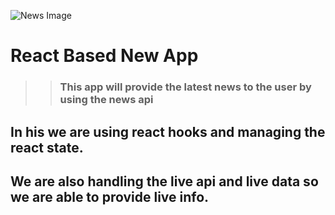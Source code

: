 ![News Image](./https://github.com/Himanshuraj2918/News_Book/blob/main/News_Prototype/Img1.png)
# React Based New App
>> ### This app will provide the latest news to the user by using the news api

## In his we are using react hooks and managing the react state.

## We are also handling the live api and live data so we are able to provide live info.

